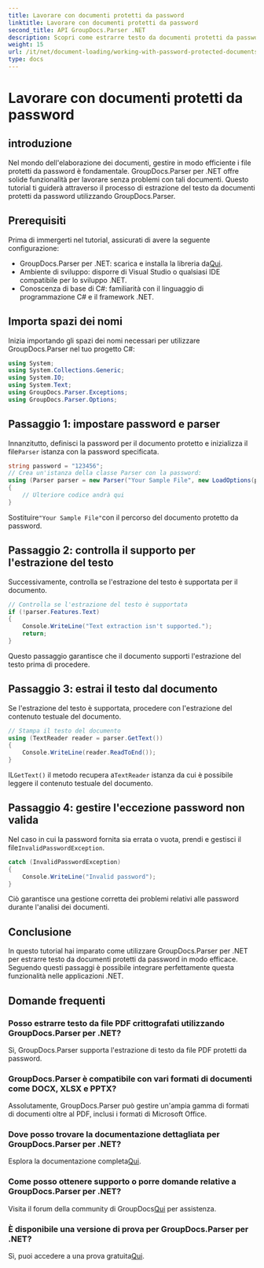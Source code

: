 ```yaml
---
title: Lavorare con documenti protetti da password
linktitle: Lavorare con documenti protetti da password
second_title: API GroupDocs.Parser .NET
description: Scopri come estrarre testo da documenti protetti da password utilizzando GroupDocs.Parser per .NET. Migliora le tue capacità di elaborazione dei documenti.
weight: 15
url: /it/net/document-loading/working-with-password-protected-documents/
type: docs
---
```

# Lavorare con documenti protetti da password

## introduzione
Nel mondo dell'elaborazione dei documenti, gestire in modo efficiente i file protetti da password è fondamentale. GroupDocs.Parser per .NET offre solide funzionalità per lavorare senza problemi con tali documenti. Questo tutorial ti guiderà attraverso il processo di estrazione del testo da documenti protetti da password utilizzando GroupDocs.Parser.
## Prerequisiti
Prima di immergerti nel tutorial, assicurati di avere la seguente configurazione:
-  GroupDocs.Parser per .NET: scarica e installa la libreria da[Qui](https://releases.groupdocs.com/parser/net/).
- Ambiente di sviluppo: disporre di Visual Studio o qualsiasi IDE compatibile per lo sviluppo .NET.
- Conoscenza di base di C#: familiarità con il linguaggio di programmazione C# e il framework .NET.

## Importa spazi dei nomi
Inizia importando gli spazi dei nomi necessari per utilizzare GroupDocs.Parser nel tuo progetto C#:
```csharp
using System;
using System.Collections.Generic;
using System.IO;
using System.Text;
using GroupDocs.Parser.Exceptions;
using GroupDocs.Parser.Options;
```

## Passaggio 1: impostare password e parser
 Innanzitutto, definisci la password per il documento protetto e inizializza il file`Parser` istanza con la password specificata.
```csharp
string password = "123456";
// Crea un'istanza della classe Parser con la password:
using (Parser parser = new Parser("Your Sample File", new LoadOptions(password)))
{
    // Ulteriore codice andrà qui
}
```
 Sostituire`"Your Sample File"`con il percorso del documento protetto da password.
## Passaggio 2: controlla il supporto per l'estrazione del testo
Successivamente, controlla se l'estrazione del testo è supportata per il documento.
```csharp
// Controlla se l'estrazione del testo è supportata
if (!parser.Features.Text)
{
    Console.WriteLine("Text extraction isn't supported.");
    return;
}
```
Questo passaggio garantisce che il documento supporti l'estrazione del testo prima di procedere.
## Passaggio 3: estrai il testo dal documento
Se l'estrazione del testo è supportata, procedere con l'estrazione del contenuto testuale del documento.
```csharp
// Stampa il testo del documento
using (TextReader reader = parser.GetText())
{
    Console.WriteLine(reader.ReadToEnd());
}
```
 IL`GetText()` il metodo recupera a`TextReader` istanza da cui è possibile leggere il contenuto testuale del documento.
## Passaggio 4: gestire l'eccezione password non valida
 Nel caso in cui la password fornita sia errata o vuota, prendi e gestisci il file`InvalidPasswordException`.
```csharp
catch (InvalidPasswordException)
{
    Console.WriteLine("Invalid password");
}
```
Ciò garantisce una gestione corretta dei problemi relativi alle password durante l'analisi dei documenti.

## Conclusione
In questo tutorial hai imparato come utilizzare GroupDocs.Parser per .NET per estrarre testo da documenti protetti da password in modo efficace. Seguendo questi passaggi è possibile integrare perfettamente questa funzionalità nelle applicazioni .NET.

## Domande frequenti
### Posso estrarre testo da file PDF crittografati utilizzando GroupDocs.Parser per .NET?
Sì, GroupDocs.Parser supporta l'estrazione di testo da file PDF protetti da password.
### GroupDocs.Parser è compatibile con vari formati di documenti come DOCX, XLSX e PPTX?
Assolutamente, GroupDocs.Parser può gestire un'ampia gamma di formati di documenti oltre al PDF, inclusi i formati di Microsoft Office.
### Dove posso trovare la documentazione dettagliata per GroupDocs.Parser per .NET?
 Esplora la documentazione completa[Qui](https://tutorials.groupdocs.com/parser/net/).
### Come posso ottenere supporto o porre domande relative a GroupDocs.Parser per .NET?
 Visita il forum della community di GroupDocs[Qui](https://forum.groupdocs.com/c/parser/17) per assistenza.
### È disponibile una versione di prova per GroupDocs.Parser per .NET?
 Sì, puoi accedere a una prova gratuita[Qui](https://releases.groupdocs.com/).